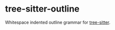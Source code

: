 tree-sitter-outline
===========================
Whitespace indented outline grammar for [tree-sitter][].

[tree-sitter]: https://github.com/tree-sitter/tree-sitter